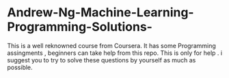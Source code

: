 # Andrew-Ng-Machine-Learning-Programming-Solutions-
This is a well reknowned course from Coursera. It has some Programming assingments , beginners can take help from this repo.
This is only for help . 
i suggest you to try to solve these questions by yourself as much as possible. 
